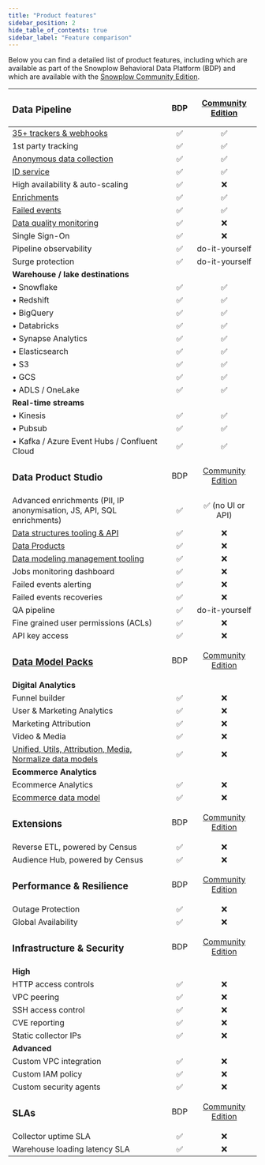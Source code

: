 ```yaml
---
title: "Product features"
sidebar_position: 2
hide_table_of_contents: true
sidebar_label: "Feature comparison"
---
```


Below you can find a detailed list of product features, including which are available as part of the Snowplow Behavioral Data Platform (BDP) and which are available with the [Snowplow Community Edition](/docs/get-started/snowplow-community-edition/index.md).

| <h3>Data Pipeline</h3>                                                                                                    |  BDP  | [Community Edition](/docs/get-started/snowplow-community-edition/index.md) |
| :------------------------------------------------------------------------------------------------------------------------ | :---: | :------------------------------------------------------------------------: |
| [35+ trackers & webhooks](/docs/sources/index.md)                                                                         |   ✅   |                                     ✅                                      |
| 1st party tracking                                                                                                        |   ✅   |                                     ✅                                      |
| [Anonymous data collection](/docs/resources/recipes-tutorials/recipe-anonymous-tracking/index.md)                         |   ✅   |                                     ✅                                      |
| [ID service](/docs/sources/trackers/javascript-trackers/web-tracker/browsers/index.md#what-is-an-id-service)              |   ✅   |                                     ✅                                      |
| High availability & auto-scaling                                                                                          |   ✅   |                                     ❌                                      |
| [Enrichments](/docs/pipeline/enrichments/available-enrichments/index.md)                                                  |   ✅   |                                     ✅                                      |
| [Failed events](/docs/fundamentals/failed-events/index.md)                                                                |   ✅   |                                     ✅                                      |
| [Data quality monitoring](/docs/data-product-studio/data-quality/failed-events/monitoring-failed-events/index.md)         |   ✅   |                                     ❌                                      |
| Single Sign-On                                                                                                            |   ✅   |                                     ❌                                      |
| Pipeline observability                                                                                                    |   ✅   |                               do-it-yourself                               |
| Surge protection                                                                                                          |   ✅   |                               do-it-yourself                               |
| **Warehouse / lake destinations**                                                                                         |       |
| • Snowflake                                                                                                               |   ✅   |                                     ✅                                      |
| • Redshift                                                                                                                |   ✅   |                                     ✅                                      |
| • BigQuery                                                                                                                |   ✅   |                                     ✅                                      |
| • Databricks                                                                                                              |   ✅   |                                     ✅                                      |
| • Synapse Analytics                                                                                                       |   ✅   |                                     ✅                                      |
| • Elasticsearch                                                                                                           |   ✅   |                                     ✅                                      |
| • S3                                                                                                                      |   ✅   |                                     ✅                                      |
| • GCS                                                                                                                     |   ✅   |                                     ✅                                      |
| • ADLS / OneLake                                                                                                          |   ✅   |                                     ✅                                      |
| **Real-time streams**                                                                                                     |       |
| • Kinesis                                                                                                                 |   ✅   |                                     ✅                                      |
| • Pubsub                                                                                                                  |   ✅   |                                     ✅                                      |
| • Kafka / Azure Event Hubs / Confluent Cloud                                                                              |   ✅   |                                     ✅                                      |
| <h3>Data Product Studio</h3>                                                                                              |  BDP  | [Community Edition](/docs/get-started/snowplow-community-edition/index.md) |
| Advanced enrichments (PII, IP anonymisation, JS, API, SQL enrichments)                                                    |   ✅   |                              ✅ (no UI or API)                              |
| [Data structures tooling & API](/docs/data-product-studio/data-structures/manage/index.md)                                |   ✅   |                                     ❌                                      |
| [Data Products](/docs/data-product-studio/data-products/index.md)                                                         |   ✅   |                                     ❌                                      |
| [Data modeling management tooling](/docs/modeling-your-data/running-data-models-via-snowplow-bdp/dbt/index.md)            |   ✅   |                                     ❌                                      |
| Jobs monitoring dashboard                                                                                                 |   ✅   |                                     ❌                                      |
| Failed events alerting                                                                                                    |   ✅   |                                     ❌                                      |
| Failed events recoveries                                                                                                  |   ✅   |                                     ❌                                      |
| QA pipeline                                                                                                               |   ✅   |                               do-it-yourself                               |
| Fine grained user permissions (ACLs)                                                                                      |   ✅   |                                     ❌                                      |
| API key access                                                                                                            |   ✅   |                                     ❌                                      |
| <h3>[Data Model Packs](/docs/modeling-your-data/visualization/index.md)</h3>                                              |  BDP  | [Community Edition](/docs/get-started/snowplow-community-edition/index.md) |
| **Digital Analytics**                                                                                                     |       |                                                                            |
| Funnel builder                                                                                                            |   ✅   |                                     ❌                                      |
| User & Marketing Analytics                                                                                                |   ✅   |                                     ❌                                      |
| Marketing Attribution                                                                                                     |   ✅   |                                     ❌                                      |
| Video & Media                                                                                                             |   ✅   |                                     ❌                                      |
| [Unified, Utils, Attribution, Media, Normalize data models](/docs/modeling-your-data/index.md)                            |   ✅   |                                     ❌                                      |
| **Ecommerce Analytics**                                                                                                   |       |                                                                            |
| Ecommerce Analytics                                                                                                       |   ✅   |                                     ❌                                      |
| [Ecommerce data model](/docs/modeling-your-data/modeling-your-data-with-dbt/dbt-models/dbt-ecommerce-data-model/index.md) |   ✅   |                                     ❌                                      |
| <h3>Extensions</h3>                                                                                                       |  BDP  | [Community Edition](/docs/get-started/snowplow-community-edition/index.md) |
| Reverse ETL, powered by Census                                                                                            |   ✅   |                                     ❌                                      |
| Audience Hub, powered by Census                                                                                           |   ✅   |                                     ❌                                      |
| <h3>Performance & Resilience</h3>                                                                                         |  BDP  | [Community Edition](/docs/get-started/snowplow-community-edition/index.md) |
| Outage Protection                                                                                                         |   ✅   |                                     ❌                                      |
| Global Availability                                                                                                       |   ✅   |                                     ❌                                      |
| <h3>Infrastructure & Security</h3>                                                                                        |  BDP  | [Community Edition](/docs/get-started/snowplow-community-edition/index.md) |
| **High**                                                                                                                  |       |                                                                            |
| HTTP access controls                                                                                                      |   ✅   |                                     ❌                                      |
| VPC peering                                                                                                               |   ✅   |                                     ❌                                      |
| SSH access control                                                                                                        |   ✅   |                                     ❌                                      |
| CVE reporting                                                                                                             |   ✅   |                                     ❌                                      |
| Static collector IPs                                                                                                      |   ✅   |                                     ❌                                      |
| **Advanced**                                                                                                              |       |                                                                            |
| Custom VPC integration                                                                                                    |   ✅   |                                     ❌                                      |
| Custom IAM policy                                                                                                         |   ✅   |                                     ❌                                      |
| Custom security agents                                                                                                    |   ✅   |                                     ❌                                      |
| <h3>SLAs</h3>                                                                                                             |  BDP  | [Community Edition](/docs/get-started/snowplow-community-edition/index.md) |
| Collector uptime SLA                                                                                                      |   ✅   |                                     ❌                                      |
| Warehouse loading latency SLA                                                                                             |   ✅   |                                     ❌                                      |

